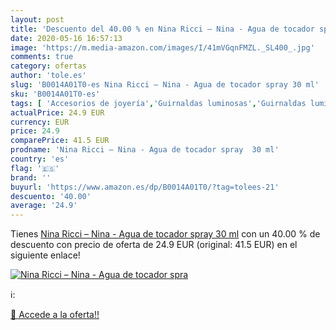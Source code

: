```yaml
---
layout: post
title: 'Descuento del 40.00 % en Nina Ricci – Nina - Agua de tocador spra'
date: 2020-05-16 16:57:13
image: 'https://m.media-amazon.com/images/I/41mVGqnFMZL._SL400_.jpg'
comments: true
category: ofertas
author: 'tole.es'
slug: 'B0014A01T0-es Nina Ricci – Nina - Agua de tocador spray 30 ml'
sku: 'B0014A01T0-es'
tags: [ 'Accesorios de joyería','Guirnaldas luminosas','Guirnaldas luminosas de interior','Iluminación','Joyería','Limpieza y cuidado de joyas','agua','de','tocador', ]
actualPrice: 24.9 EUR
currency: EUR
price: 24.9
comparePrice: 41.5 EUR
prodname: 'Nina Ricci – Nina - Agua de tocador spray  30 ml'
country: 'es'
flag: '🇪🇸'
brand: ''
buyurl: 'https://www.amazon.es/dp/B0014A01T0/?tag=tolees-21'
descuento: '40.00'
average: '24.9'
---
```


Tienes [Nina Ricci – Nina - Agua de tocador spray  30 ml](https://www.amazon.es/dp/B0014A01T0/?tag=tolees-21) con un 40.00 % de descuento con precio de oferta de 24.9 EUR (original: 41.5 EUR) en el siguiente enlace!

[![Nina Ricci – Nina - Agua de tocador spra](https://m.media-amazon.com/images/I/41mVGqnFMZL._SL400_.jpg)](https://www.amazon.es/dp/B0014A01T0/?tag=tolees-21)

ℹ️:


[🛒 Accede a la oferta!!](https://www.amazon.es/dp/B0014A01T0/?tag=tolees-21)
